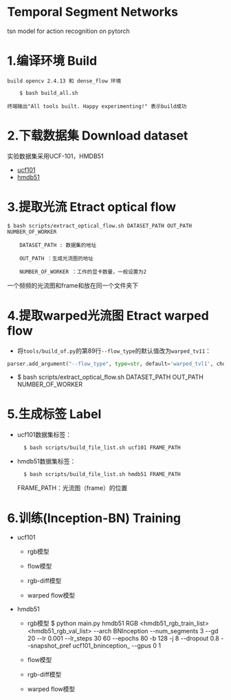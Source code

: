 # Temporal Segment Networks
tsn model for action recognition on pytorch

1.编译环境 Build
=
	
	build opencv 2.4.13 和 dense_flow 环境

		$ bash build_all.sh
		
	终端输出"All tools built. Happy experimenting!" 表示build成功

2.下载数据集 Download dataset
=
实验数据集采用UCF-101，HMDB51
* [ucf101][UCF101]
* [hmdb51][HMDB51]

3.提取光流 Etract optical flow
=
	$ bash scripts/extract_optical_flow.sh DATASET_PATH OUT_PATH NUMBER_OF_WORKER
	
		DATASET_PATH : 数据集的地址
	
		OUT_PATH ：生成光流图的地址
	
		NUMBER_OF_WORKER ：工作的显卡数量，一般设置为2

一个频频的光流图和frame和放在同一个文件夹下
	
4.提取warped光流图 Etract warped flow
=

* 将`tools/build_of.py`的第89行`--flow_type`的默认值改为`warped_tv11`：

```python
parser.add_argument("--flow_type", type=str, default='warped_tvl1', choices=['tvl1', 'warp_tvl1'])
```

* $ bash scripts/extract_optical_flow.sh DATASET_PATH OUT_PATH NUMBER_OF_WORKER

5.生成标签 Label
=
* ucf101数据集标签：

		$ bash scripts/build_file_list.sh ucf101 FRAME_PATH

* hmdb51数据集标签：

		$ bash scripts/build_file_list.sh hmdb51 FRAME_PATH
	
	FRAME_PATH：光流图（frame）的位置
	
6.训练(Inception-BN) Training
=
* ucf101
	* rgb模型
	
	* flow模型
	
	* rgb-diff模型
	
	* warped flow模型

* hmdb51
	* rgb模型
		$ python main.py hmdb51 RGB <hmdb51_rgb_train_list> <hmdb51_rgb_val_list> 
		--arch BNInception --num_segments 3 
		--gd 20 --lr 0.001 --lr_steps 30 60 --epochs 80 
		-b 128 -j 8 --dropout 0.8 
		--snapshot_pref ucf101_bninception_ 
		--gpus 0 1
		
	* flow模型
	
	* rgb-diff模型
	
	* warped flow模型

[ucf101]:http://crcv.ucf.edu/data/UCF101.php
[hmdb51]:http://serre-lab.clps.brown.edu/resource/hmdb-a-large-human-motion-database/

